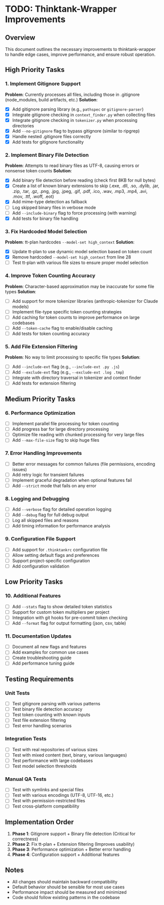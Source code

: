 # TODO: Thinktank-Wrapper Improvements

## Overview
This document outlines the necessary improvements to thinktank-wrapper to handle edge cases, improve performance, and ensure robust operation.

## High Priority Tasks

### 1. Implement Gitignore Support
**Problem**: Currently processes all files, including those in .gitignore (node_modules, build artifacts, etc.)
**Solution**:
- [x] Add gitignore parsing library (e.g., `pathspec` or `gitignore-parser`)
- [x] Integrate gitignore checking in `context_finder.py` when collecting files
- [x] Integrate gitignore checking in `tokenizer.py` when processing directories
- [x] Add `--no-gitignore` flag to bypass gitignore (similar to ripgrep)
- [x] Handle nested .gitignore files correctly
- [x] Add tests for gitignore functionality

### 2. Implement Binary File Detection
**Problem**: Attempts to read binary files as UTF-8, causing errors or nonsense token counts
**Solution**:
- [x] Add binary file detection before reading (check first 8KB for null bytes)
- [x] Create a list of known binary extensions to skip (.exe, .dll, .so, .dylib, .jar, .zip, .tar, .gz, .png, .jpg, .jpeg, .gif, .pdf, .ico, .wav, .mp3, .mp4, .avi, .mov, .ttf, .woff, .eot)
- [x] Add mime-type detection as fallback
- [ ] Log skipped binary files in verbose mode
- [ ] Add `--include-binary` flag to force processing (with warning)
- [x] Add tests for binary file handling

### 3. Fix Hardcoded Model Selection
**Problem**: tt-plan hardcodes `--model-set high_context`
**Solution**:
- [x] Update tt-plan to use dynamic model selection based on token count
- [x] Remove hardcoded `--model-set high_context` from line 28
- [ ] Test tt-plan with various file sizes to ensure proper model selection

### 4. Improve Token Counting Accuracy
**Problem**: Character-based approximation may be inaccurate for some file types
**Solution**:
- [ ] Add support for more tokenizer libraries (anthropic-tokenizer for Claude models)
- [ ] Implement file-type specific token counting strategies
- [ ] Add caching for token counts to improve performance on large codebases
- [ ] Add `--token-cache` flag to enable/disable caching
- [ ] Add tests for token counting accuracy

### 5. Add File Extension Filtering
**Problem**: No way to limit processing to specific file types
**Solution**:
- [ ] Add `--include-ext` flag (e.g., `--include-ext .py .js`)
- [ ] Add `--exclude-ext` flag (e.g., `--exclude-ext .log .tmp`)
- [ ] Integrate with directory traversal in tokenizer and context finder
- [ ] Add tests for extension filtering

## Medium Priority Tasks

### 6. Performance Optimization
- [ ] Implement parallel file processing for token counting
- [ ] Add progress bar for large directory processing
- [ ] Optimize file reading with chunked processing for very large files
- [ ] Add `--max-file-size` flag to skip huge files

### 7. Error Handling Improvements
- [ ] Better error messages for common failures (file permissions, encoding issues)
- [ ] Add retry logic for transient failures
- [ ] Implement graceful degradation when optional features fail
- [ ] Add `--strict` mode that fails on any error

### 8. Logging and Debugging
- [ ] Add `--verbose` flag for detailed operation logging
- [ ] Add `--debug` flag for full debug output
- [ ] Log all skipped files and reasons
- [ ] Add timing information for performance analysis

### 9. Configuration File Support
- [ ] Add support for `.thinktankrc` configuration file
- [ ] Allow setting default flags and preferences
- [ ] Support project-specific configuration
- [ ] Add configuration validation

## Low Priority Tasks

### 10. Additional Features
- [ ] Add `--stats` flag to show detailed token statistics
- [ ] Support for custom token multipliers per project
- [ ] Integration with git hooks for pre-commit token checking
- [ ] Add `--format` flag for output formatting (json, csv, table)

### 11. Documentation Updates
- [ ] Document all new flags and features
- [ ] Add examples for common use cases
- [ ] Create troubleshooting guide
- [ ] Add performance tuning guide

## Testing Requirements

### Unit Tests
- [ ] Test gitignore parsing with various patterns
- [ ] Test binary file detection accuracy
- [ ] Test token counting with known inputs
- [ ] Test file extension filtering
- [ ] Test error handling scenarios

### Integration Tests
- [ ] Test with real repositories of various sizes
- [ ] Test with mixed content (text, binary, various languages)
- [ ] Test performance with large codebases
- [ ] Test model selection thresholds

### Manual QA Tests
- [ ] Test with symlinks and special files
- [ ] Test with various encodings (UTF-8, UTF-16, etc.)
- [ ] Test with permission-restricted files
- [ ] Test cross-platform compatibility

## Implementation Order

1. **Phase 1**: Gitignore support + Binary file detection (Critical for correctness)
2. **Phase 2**: Fix tt-plan + Extension filtering (Improves usability)
3. **Phase 3**: Performance optimization + Better error handling
4. **Phase 4**: Configuration support + Additional features

## Notes

- All changes should maintain backward compatibility
- Default behavior should be sensible for most use cases
- Performance impact should be measured and minimized
- Code should follow existing patterns in the codebase